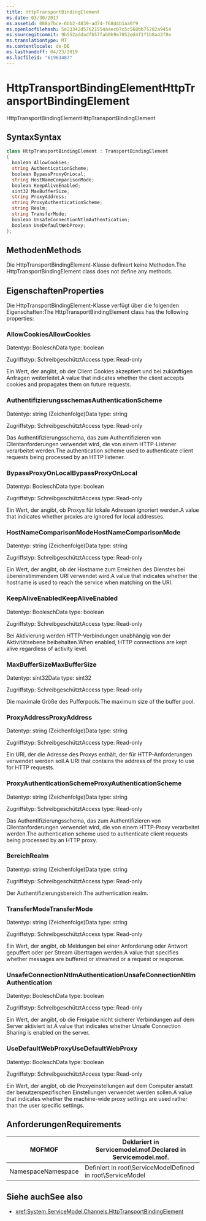 ```yaml
---
title: HttpTransportBindingElement
ms.date: 03/30/2017
ms.assetid: 088a7bce-6bb2-4839-ad74-f68d4b1aa0f9
ms.openlocfilehash: 5e23342d57621554aaec67c5c568bb75202a9454
ms.sourcegitcommit: 9b552addadfb57fab0b9e7852ed4f1f1b8a42f8e
ms.translationtype: MT
ms.contentlocale: de-DE
ms.lasthandoff: 04/23/2019
ms.locfileid: "61963487"
---
```

# <a name="httptransportbindingelement"></a><span data-ttu-id="afdc3-102">HttpTransportBindingElement</span><span class="sxs-lookup"><span data-stu-id="afdc3-102">HttpTransportBindingElement</span></span>
<span data-ttu-id="afdc3-103">HttpTransportBindingElement</span><span class="sxs-lookup"><span data-stu-id="afdc3-103">HttpTransportBindingElement</span></span>  
  
## <a name="syntax"></a><span data-ttu-id="afdc3-104">Syntax</span><span class="sxs-lookup"><span data-stu-id="afdc3-104">Syntax</span></span>  
  
```csharp
class HttpTransportBindingElement : TransportBindingElement  
{  
  boolean AllowCookies;  
  string AuthenticationScheme;  
  boolean BypassProxyOnLocal;  
  string HostNameComparisonMode;  
  boolean KeepAliveEnabled;  
  sint32 MaxBufferSize;  
  string ProxyAddress;  
  string ProxyAuthenticationScheme;  
  string Realm;  
  string TransferMode;  
  boolean UnsafeConnectionNtlmAuthentication;  
  boolean UseDefaultWebProxy;  
};  
```  
  
## <a name="methods"></a><span data-ttu-id="afdc3-105">Methoden</span><span class="sxs-lookup"><span data-stu-id="afdc3-105">Methods</span></span>  
 <span data-ttu-id="afdc3-106">Die HttpTransportBindingElement-Klasse definiert keine Methoden.</span><span class="sxs-lookup"><span data-stu-id="afdc3-106">The HttpTransportBindingElement class does not define any methods.</span></span>  
  
## <a name="properties"></a><span data-ttu-id="afdc3-107">Eigenschaften</span><span class="sxs-lookup"><span data-stu-id="afdc3-107">Properties</span></span>  
 <span data-ttu-id="afdc3-108">Die HttpTransportBindingElement-Klasse verfügt über die folgenden Eigenschaften:</span><span class="sxs-lookup"><span data-stu-id="afdc3-108">The HttpTransportBindingElement class has the following properties:</span></span>  
  
### <a name="allowcookies"></a><span data-ttu-id="afdc3-109">AllowCookies</span><span class="sxs-lookup"><span data-stu-id="afdc3-109">AllowCookies</span></span>  
 <span data-ttu-id="afdc3-110">Datentyp: Boolesch</span><span class="sxs-lookup"><span data-stu-id="afdc3-110">Data type: boolean</span></span>  
  
 <span data-ttu-id="afdc3-111">Zugriffstyp: Schreibgeschützt</span><span class="sxs-lookup"><span data-stu-id="afdc3-111">Access type: Read-only</span></span>  
  
 <span data-ttu-id="afdc3-112">Ein Wert, der angibt, ob der Client Cookies akzeptiert und bei zukünftigen Anfragen weiterleitet.</span><span class="sxs-lookup"><span data-stu-id="afdc3-112">A value that indicates whether the client accepts cookies and propagates them on future requests.</span></span>  
  
### <a name="authenticationscheme"></a><span data-ttu-id="afdc3-113">Authentifizierungsschemas</span><span class="sxs-lookup"><span data-stu-id="afdc3-113">AuthenticationScheme</span></span>  
 <span data-ttu-id="afdc3-114">Datentyp: string (Zeichenfolge)</span><span class="sxs-lookup"><span data-stu-id="afdc3-114">Data type: string</span></span>  
  
 <span data-ttu-id="afdc3-115">Zugriffstyp: Schreibgeschützt</span><span class="sxs-lookup"><span data-stu-id="afdc3-115">Access type: Read-only</span></span>  
  
 <span data-ttu-id="afdc3-116">Das Authentifizierungsschema, das zum Authentifizieren von Clientanforderungen verwendet wird, die von einem HTTP-Listener verarbeitet werden.</span><span class="sxs-lookup"><span data-stu-id="afdc3-116">The authentication scheme used to authenticate client requests being processed by an HTTP listener.</span></span>  
  
### <a name="bypassproxyonlocal"></a><span data-ttu-id="afdc3-117">BypassProxyOnLocal</span><span class="sxs-lookup"><span data-stu-id="afdc3-117">BypassProxyOnLocal</span></span>  
 <span data-ttu-id="afdc3-118">Datentyp: Boolesch</span><span class="sxs-lookup"><span data-stu-id="afdc3-118">Data type: boolean</span></span>  
  
 <span data-ttu-id="afdc3-119">Zugriffstyp: Schreibgeschützt</span><span class="sxs-lookup"><span data-stu-id="afdc3-119">Access type: Read-only</span></span>  
  
 <span data-ttu-id="afdc3-120">Ein Wert, der angibt, ob Proxys für lokale Adressen ignoriert werden.</span><span class="sxs-lookup"><span data-stu-id="afdc3-120">A value that indicates whether proxies are ignored for local addresses.</span></span>  
  
### <a name="hostnamecomparisonmode"></a><span data-ttu-id="afdc3-121">HostNameComparisonMode</span><span class="sxs-lookup"><span data-stu-id="afdc3-121">HostNameComparisonMode</span></span>  
 <span data-ttu-id="afdc3-122">Datentyp: string (Zeichenfolge)</span><span class="sxs-lookup"><span data-stu-id="afdc3-122">Data type: string</span></span>  
  
 <span data-ttu-id="afdc3-123">Zugriffstyp: Schreibgeschützt</span><span class="sxs-lookup"><span data-stu-id="afdc3-123">Access type: Read-only</span></span>  
  
 <span data-ttu-id="afdc3-124">Ein Wert, der angibt, ob der Hostname zum Erreichen des Dienstes bei übereinstimmendem URI verwendet wird.</span><span class="sxs-lookup"><span data-stu-id="afdc3-124">A value that indicates whether the hostname is used to reach the service when matching on the URI.</span></span>  
  
### <a name="keepaliveenabled"></a><span data-ttu-id="afdc3-125">KeepAliveEnabled</span><span class="sxs-lookup"><span data-stu-id="afdc3-125">KeepAliveEnabled</span></span>  
 <span data-ttu-id="afdc3-126">Datentyp: Boolesch</span><span class="sxs-lookup"><span data-stu-id="afdc3-126">Data type: boolean</span></span>  
  
 <span data-ttu-id="afdc3-127">Zugriffstyp: Schreibgeschützt</span><span class="sxs-lookup"><span data-stu-id="afdc3-127">Access type: Read-only</span></span>  
  
 <span data-ttu-id="afdc3-128">Bei Aktivierung werden HTTP-Verbindungen unabhängig von der Aktivitätsebene beibehalten.</span><span class="sxs-lookup"><span data-stu-id="afdc3-128">When enabled, HTTP connections are kept alive regardless of activity level.</span></span>  
  
### <a name="maxbuffersize"></a><span data-ttu-id="afdc3-129">MaxBufferSize</span><span class="sxs-lookup"><span data-stu-id="afdc3-129">MaxBufferSize</span></span>  
 <span data-ttu-id="afdc3-130">Datentyp: sint32</span><span class="sxs-lookup"><span data-stu-id="afdc3-130">Data type: sint32</span></span>  
  
 <span data-ttu-id="afdc3-131">Zugriffstyp: Schreibgeschützt</span><span class="sxs-lookup"><span data-stu-id="afdc3-131">Access type: Read-only</span></span>  
  
 <span data-ttu-id="afdc3-132">Die maximale Größe des Pufferpools.</span><span class="sxs-lookup"><span data-stu-id="afdc3-132">The maximum size of the buffer pool.</span></span>  
  
### <a name="proxyaddress"></a><span data-ttu-id="afdc3-133">ProxyAddress</span><span class="sxs-lookup"><span data-stu-id="afdc3-133">ProxyAddress</span></span>  
 <span data-ttu-id="afdc3-134">Datentyp: string (Zeichenfolge)</span><span class="sxs-lookup"><span data-stu-id="afdc3-134">Data type: string</span></span>  
  
 <span data-ttu-id="afdc3-135">Zugriffstyp: Schreibgeschützt</span><span class="sxs-lookup"><span data-stu-id="afdc3-135">Access type: Read-only</span></span>  
  
 <span data-ttu-id="afdc3-136">Ein URI, der die Adresse des Proxys enthält, der für HTTP-Anforderungen verwendet werden soll.</span><span class="sxs-lookup"><span data-stu-id="afdc3-136">A URI that contains the address of the proxy to use for HTTP requests.</span></span>  
  
### <a name="proxyauthenticationscheme"></a><span data-ttu-id="afdc3-137">ProxyAuthenticationScheme</span><span class="sxs-lookup"><span data-stu-id="afdc3-137">ProxyAuthenticationScheme</span></span>  
 <span data-ttu-id="afdc3-138">Datentyp: string (Zeichenfolge)</span><span class="sxs-lookup"><span data-stu-id="afdc3-138">Data type: string</span></span>  
  
 <span data-ttu-id="afdc3-139">Zugriffstyp: Schreibgeschützt</span><span class="sxs-lookup"><span data-stu-id="afdc3-139">Access type: Read-only</span></span>  
  
 <span data-ttu-id="afdc3-140">Das Authentifizierungsschema, das zum Authentifizieren von Clientanforderungen verwendet wird, die von einem HTTP-Proxy verarbeitet werden.</span><span class="sxs-lookup"><span data-stu-id="afdc3-140">The authentication scheme used to authenticate client requests being processed by an HTTP proxy.</span></span>  
  
### <a name="realm"></a><span data-ttu-id="afdc3-141">Bereich</span><span class="sxs-lookup"><span data-stu-id="afdc3-141">Realm</span></span>  
 <span data-ttu-id="afdc3-142">Datentyp: string (Zeichenfolge)</span><span class="sxs-lookup"><span data-stu-id="afdc3-142">Data type: string</span></span>  
  
 <span data-ttu-id="afdc3-143">Zugriffstyp: Schreibgeschützt</span><span class="sxs-lookup"><span data-stu-id="afdc3-143">Access type: Read-only</span></span>  
  
 <span data-ttu-id="afdc3-144">Der Authentifizierungsbereich.</span><span class="sxs-lookup"><span data-stu-id="afdc3-144">The authentication realm.</span></span>  
  
### <a name="transfermode"></a><span data-ttu-id="afdc3-145">TransferMode</span><span class="sxs-lookup"><span data-stu-id="afdc3-145">TransferMode</span></span>  
 <span data-ttu-id="afdc3-146">Datentyp: string (Zeichenfolge)</span><span class="sxs-lookup"><span data-stu-id="afdc3-146">Data type: string</span></span>  
  
 <span data-ttu-id="afdc3-147">Zugriffstyp: Schreibgeschützt</span><span class="sxs-lookup"><span data-stu-id="afdc3-147">Access type: Read-only</span></span>  
  
 <span data-ttu-id="afdc3-148">Ein Wert, der angibt, ob Meldungen bei einer Anforderung oder Antwort gepuffert oder per Stream übertragen werden.</span><span class="sxs-lookup"><span data-stu-id="afdc3-148">A value that specifies whether messages are buffered or streamed or a request or response.</span></span>  
  
### <a name="unsafeconnectionntlmauthentication"></a><span data-ttu-id="afdc3-149">UnsafeConnectionNtlmAuthentication</span><span class="sxs-lookup"><span data-stu-id="afdc3-149">UnsafeConnectionNtlmAuthentication</span></span>  
 <span data-ttu-id="afdc3-150">Datentyp: Boolesch</span><span class="sxs-lookup"><span data-stu-id="afdc3-150">Data type: boolean</span></span>  
  
 <span data-ttu-id="afdc3-151">Zugriffstyp: Schreibgeschützt</span><span class="sxs-lookup"><span data-stu-id="afdc3-151">Access type: Read-only</span></span>  
  
 <span data-ttu-id="afdc3-152">Ein Wert, der angibt, ob die Freigabe nicht sicherer Verbindungen auf dem Server aktiviert ist.</span><span class="sxs-lookup"><span data-stu-id="afdc3-152">A value that indicates whether Unsafe Connection Sharing is enabled on the server.</span></span>  
  
### <a name="usedefaultwebproxy"></a><span data-ttu-id="afdc3-153">UseDefaultWebProxy</span><span class="sxs-lookup"><span data-stu-id="afdc3-153">UseDefaultWebProxy</span></span>  
 <span data-ttu-id="afdc3-154">Datentyp: Boolesch</span><span class="sxs-lookup"><span data-stu-id="afdc3-154">Data type: boolean</span></span>  
  
 <span data-ttu-id="afdc3-155">Zugriffstyp: Schreibgeschützt</span><span class="sxs-lookup"><span data-stu-id="afdc3-155">Access type: Read-only</span></span>  
  
 <span data-ttu-id="afdc3-156">Ein Wert, der angibt, ob die Proxyeinstellungen auf dem Computer anstatt der benutzerspezifischen Einstellungen verwendet werden sollen.</span><span class="sxs-lookup"><span data-stu-id="afdc3-156">A value that indicates whether the machine-wide proxy settings are used rather than the user specific settings.</span></span>  
  
## <a name="requirements"></a><span data-ttu-id="afdc3-157">Anforderungen</span><span class="sxs-lookup"><span data-stu-id="afdc3-157">Requirements</span></span>  
  
|<span data-ttu-id="afdc3-158">MOF</span><span class="sxs-lookup"><span data-stu-id="afdc3-158">MOF</span></span>|<span data-ttu-id="afdc3-159">Deklariert in Servicemodel.mof.</span><span class="sxs-lookup"><span data-stu-id="afdc3-159">Declared in Servicemodel.mof.</span></span>|  
|---------|-----------------------------------|  
|<span data-ttu-id="afdc3-160">Namespace</span><span class="sxs-lookup"><span data-stu-id="afdc3-160">Namespace</span></span>|<span data-ttu-id="afdc3-161">Definiert in root\ServiceModel</span><span class="sxs-lookup"><span data-stu-id="afdc3-161">Defined in root\ServiceModel</span></span>|  
  
## <a name="see-also"></a><span data-ttu-id="afdc3-162">Siehe auch</span><span class="sxs-lookup"><span data-stu-id="afdc3-162">See also</span></span>

- <xref:System.ServiceModel.Channels.HttpTransportBindingElement>
